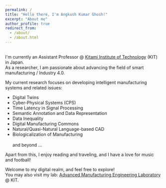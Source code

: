 ```yaml
---
permalink: /
title: "Hello there, I'm Angkush Kumar Ghosh!"
excerpt: "About me"
author_profile: true
redirect_from: 
  - /about/
  - /about.html
---
```


<br> I'm currently an Assistant Professor @ [Kitami Institute of Technology](https://www.kitami-it.ac.jp/) (KIT) in Japan. <br> As a researcher, I am passionate about advancing the field of smart manufacturing / Industry 4.0.

My current research focuses on developing intelligent manufacturing systems and related issues:
 * Digital Twins
 * Cyber-Physical Systems (CPS)
 * Time Latency in Signal Processing
 * Semantic Annotation and Data Representation
 * Data Inequality
 * Digital Manufacturing Commons 
 * Natural/Quasi-Natural Language-based CAD 
 * Biologicalization of Manufacturing
<br> <br> and beyond ...

Apart from this, I enjoy reading and traveling, and I have a love for music and football!

Welcome to my digital realm, and feel free to explore! <br> You may also visit my lab: [Advanced Manufacturing Engineering Laboratory](https://kit-amel.jp/) @ KIT.
